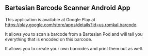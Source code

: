 ## Bartesian Barcode Scanner Android App

This application is available at Google Play at https://play.google.com/store/apps/details?id=us.romkal.barcode.

It allows you to scan a barcode from a Bartesian Pod and will tell you everything that is encoded on this barcode.

It allows you to create your own barcodes and print them out as well.
